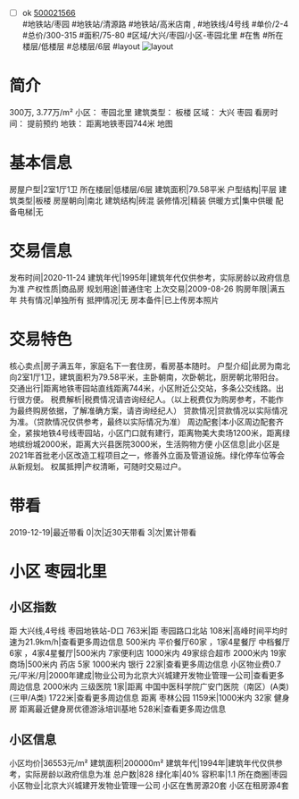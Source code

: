 - [ ] ok [500021566](https://bj.5i5j.com/ershoufang/500021566.html)  
 #地铁站/枣园 #地铁站/清源路 #地铁站/高米店南 ,  #地铁线/4号线
#单价/2-4 #总价/300-315 #面积/75-80   #区域/大兴/枣园/小区-枣园北里 #在售 #所在楼层/低楼层 #总楼层/6层 #layout 
![layout](http://image2.5i5j.com//group2/M00/28/AB/CgqJM1y-4eGAEPorAAHGayf_j-M138.jpg_P5.jpg) 
# 简介 
 300万,  3.77万/m² 
小区： 枣园北里
建筑类型： 板楼
区域： 大兴 枣园
看房时间： 提前预约
地铁： 距离地铁枣园744米 地图
# 基本信息 
 房屋户型|2室1厅1卫
所在楼层|低楼层/6层
建筑面积|79.58平米
户型结构|平层
建筑类型|板楼
房屋朝向|南北
建筑结构|砖混
装修情况|精装
供暖方式|集中供暖
配备电梯|无
# 交易信息 
 发布时间|2020-11-24
建筑年代|1995年|建筑年代仅供参考，实际房龄以政府信息为准
产权性质|商品房
规划用途|普通住宅
上次交易|2009-08-26
购房年限|满五年
共有情况|单独所有
抵押情况|无
房本备件|已上传房本照片
# 交易特色 
 核心卖点|房子满五年，家庭名下一套住房，看房基本随时。
户型介绍|此房为南北向2室1厅1卫，建筑面积为79.58平米，主卧朝南，次卧朝北，厨房朝北带阳台。
交通出行|距离地铁枣园站直线距离744米，小区附近公交站，多条公交线路。出行很方便。
税费解析|税费情况请咨询经纪人。（以上税费仅为购房参考，不能作为最终购房依据，了解准确方案，请咨询经纪人）
贷款情况|贷款情况以实际情况为准。（贷款情况仅供参考，最终以实际情况为准）
周边配套|本小区周边配套齐全，紧挨地铁4号线枣园站，小区门口就有建行，距离物美大卖场1200米，距离绿地缤纷城2000米，距离大兴县医院3000米，生活购物方便
小区信息|此小区是2021年首批老小区改造工程项目之一，修善外立面及管道设施。绿化停车位等会从新规划。
权属抵押|产权清晰，可随时交易过户。
# 带看 
 2019-12-19|最近带看	 0|次|近30天带看	 3|次|累计带看
# 小区 枣园北里
## 小区指数 
 距 大兴线,4号线 枣园地铁站-D口 763米|距 枣园路口北站 108米|高峰时间平均时速为21.9km/h|查看更多周边信息
500米内 平价餐厅60家 ，1家4星餐厅
中档餐厅6家 ，4家4星餐厅|500米内 7家便利店
1000米内 49家综合超市
2000米内 19家商场|500米内 药店 5家
1000米内 银行 22家|查看更多周边信息
小区物业费0.7元/平米/月|2000年建成|物业公司为北京大兴城建开发物业管理一公司|查看更多周边信息
2000米内 三级医院 1家|距离 中国中医科学院广安门医院（南区）(A类) (三甲/A类) 1722米|查看更多周边信息
距离 枣林公园 1159米|1000米内 32家 健身房
距离最近健身房优德游泳培训基地 528米|查看更多周边信息
## 小区信息 
 小区均价|36553元/m²
建筑面积|200000m²
建筑年代|1994年|建筑年代仅供参考，实际房龄以政府信息为准
总户数|828
绿化率|40%
容积率|1.1
所在商圈|枣园
小区物业|北京大兴城建开发物业管理一公司
小区在售房源20套
小区在租房源4套
